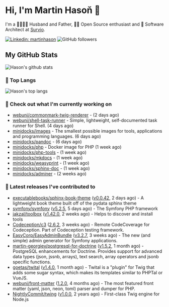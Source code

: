 # Hi, I'm Martin Hasoň 👋

I'm a 👨‍👩‍👧‍👦 Husband and Father, 🧑‍💻 Open Source enthusiast and 📐 Software Architect at [Survio](https://www.survio.com).

[![Linkedin: martinhason](https://img.shields.io/badge/-Martin%20Hasoň-blue?style=flat-square&logo=Linkedin&logoColor=white&link=https://www.linkedin.com/in/martinhason/)](https://www.linkedin.com/in/martinhason/)
![GitHub followers](https://img.shields.io/github/followers/hason?label=Follow&style=social)


## My GitHub Stats
![Hason's github stats](https://github-readme-stats.vercel.app/api?username=hason&show_icons=true&include_all_commits=true&theme=dracula&hide_border=true&hide_title=true)

### 💾 Top Langs
![Hason's top langs](https://github-readme-stats.vercel.app/api/top-langs/?username=hason&layout=compact&theme=dracula&hide_border=true&hide_title=true)

### 👷 Check out what I'm currently working on

- [webuni/commonmark-twig-renderer](https://github.com/webuni/commonmark-twig-renderer) -  (2 days ago)
- [webuni/shell-task-runner](https://github.com/webuni/shell-task-runner) - Simple, lightweight, self-documented task runner for Shell. (4 days ago)
- [minidocks/images](https://github.com/minidocks/images) - The smallest possible images for tools, applications and programming languages. (6 days ago)
- [minidocks/pandoc](https://github.com/minidocks/pandoc) -  (6 days ago)
- [minidocks/php](https://github.com/minidocks/php) - Docker image for PHP (1 week ago)
- [minidocks/php-tools](https://github.com/minidocks/php-tools) -  (1 week ago)
- [minidocks/mkdocs](https://github.com/minidocks/mkdocs) -  (1 week ago)
- [minidocks/weasyprint](https://github.com/minidocks/weasyprint) -  (1 week ago)
- [minidocks/sphinx-doc](https://github.com/minidocks/sphinx-doc) -  (1 week ago)
- [minidocks/adminer](https://github.com/minidocks/adminer) -  (2 weeks ago)

### 🔭 Latest releases I've contributed to

- [executablebooks/sphinx-book-theme](https://github.com/executablebooks/sphinx-book-theme) ([v0.0.42](https://github.com/executablebooks/sphinx-book-theme/releases/tag/v0.0.42), 2 days ago) - A lightweight book theme built off of the pydata sphinx theme
- [symfony/symfony](https://github.com/symfony/symfony) ([v5.2.5](https://github.com/symfony/symfony/releases/tag/v5.2.5), 5 days ago) - The Symfony PHP framework
- [jakzal/toolbox](https://github.com/jakzal/toolbox) ([v1.42.0](https://github.com/jakzal/toolbox/releases/tag/v1.42.0), 2 weeks ago) - Helps to discover and install tools
- [Codeception/c3](https://github.com/Codeception/c3) ([2.6.2](https://github.com/Codeception/c3/releases/tag/2.6.2), 3 weeks ago) - Remote CodeCoverage for Codeception. Part of Codeception testing framework.
- [EasyCorp/EasyAdminBundle](https://github.com/EasyCorp/EasyAdminBundle) ([v3.2.7](https://github.com/EasyCorp/EasyAdminBundle/releases/tag/v3.2.7), 3 weeks ago) - The new (and simple) admin generator for Symfony applications.
- [martin-georgiev/postgresql-for-doctrine](https://github.com/martin-georgiev/postgresql-for-doctrine) ([v1.5.2](https://github.com/martin-georgiev/postgresql-for-doctrine/releases/tag/v1.5.2), 1 month ago) - PostgreSQL enhancements for Doctrine. Provides support for advanced data types (json, jssnb, arrays), text search, array operators and jsonb specific functions.
- [goetas/twital](https://github.com/goetas/twital) ([v1.4.0](https://github.com/goetas/twital/releases/tag/v1.4.0), 1 month ago) - Twital is a &#34;plugin&#34; for Twig that adds some sugar syntax, which makes its templates similar to PHPTal or VueJS.
- [webuni/front-matter](https://github.com/webuni/front-matter) ([1.2.0](https://github.com/webuni/front-matter/releases/tag/1.2.0), 4 months ago) - The most featured front matter (yaml, json, neon, toml) parser and dumper for PHP.
- [NightlyCommit/twing](https://github.com/NightlyCommit/twing) ([v1.0.0](https://github.com/NightlyCommit/twing/releases/tag/v1.0.0), 2 years ago) - First-class Twig engine for Node.js
